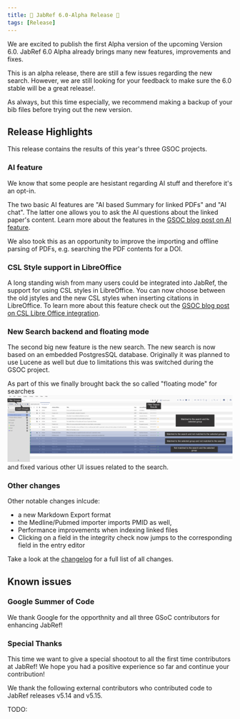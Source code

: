 ```yaml
---
title: 🎄 JabRef 6.0-Alpha Release 🎄
tags: [Release]
---
```


We are excited to publish the first Alpha version of the upcoming Version 6.0. JabRef 6.0 Alpha already brings many new features, improvements and fixes.

This is an alpha release, there are still a few issues regarding the new search. However, we are still looking for your feedback to make sure the 6.0 stable will be a great release!.

As always, but this time especially, we recommend making a backup of your bib files before trying out the new version.

## Release Highlights

This release contains the results of this year's three GSOC projects.

### AI feature

We know that some people are hesistant regarding AI stuff and therefore it's an opt-in.

The two basic AI features are "AI based Summary for linked PDFs" and "AI chat". The latter one allows you to ask the AI questions about the linked paper's content. Learn more about the features in the [GSOC blog post on AI feature](https://blog.jabref.org/2024/08/21/AI-chatting/).

We also took this as an opportunity to improve the importing and offline parsing of PDFs, e.g. searching the PDF contents for a DOI.

### CSL Style support in LibreOffice

A long standing wish from many users could be integrated into JabRef, the support for using CSL styles in LibreOffice. You can now choose between the old jstyles and the new CSL styles when inserting citations in LibreOffice. To learn more about this feature check out the  [GSOC blog post on CSL Libre Office integration](https://blog.jabref.org/2024/08/26/GSoC-CSL/).

### New Search backend and floating mode

The second big new feature is the new search. The new search is now based on an embedded PostgresSQL database. Originally it was planned to use Lucene as well but due to limitations this was switched during the GSOC project.

As part of this we finally brought back the so called "floating mode" for searches ![alt text](/img/Floating_Mode_Light_Theme.png) and fixed various other UI issues related to the search.

### Other changes

Other notable changes inlcude:

- a new Markdown Export format
- the Medline/Pubmed importer imports PMID as well,
- Performance improvements when indexing linked files
- Clicking on a field in the integrity check now jumps to the corresponding field in the entry editor

Take a look at the [changelog](https://github.com/JabRef/jabref/blob/main/CHANGELOG.md) for a full list of all changes.

## Known issues


### Google Summer of Code

We thank Google for the opporthnity and all three GSoC contributors for enhancing JabRef!

### Special Thanks

This time we want to give a special shootout to all the first time contributors at JabRef! We hope you had a positive experience so far and continue your contribution!

We thank the following external contributors who contributed code to JabRef releases v5.14 and v5.15.

TODO: